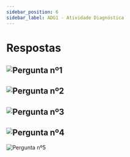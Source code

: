 ```yaml
---
sidebar_position: 6
sidebar_label: ADG1 - Atividade Diagnóstica
---
```


# Respostas

![Pergunta nº1](/img/arquitetura-computadores/adg2/pergunta1.jpg)
-
![Pergunta nº2](/img/arquitetura-computadores/adg2/pergunta2.png)
-
![Pergunta nº3](/img/arquitetura-computadores/adg2/pergunta3.png)
-
![Pergunta nº4](/img/arquitetura-computadores/adg2/pergunta4.png)
-
![Pergunta nº5](/img/arquitetura-computadores/adg2/pergunta5.png)